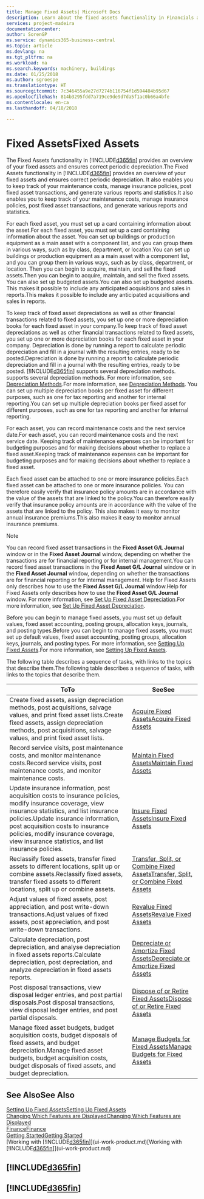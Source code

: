 ```yaml
---
title: Manage Fixed Assets| Microsoft Docs
description: Learn about the fixed assets functionality in Financials and get an overview of how to work with fixed assets.
services: project-madeira
documentationcenter: 
author: SorenGP
ms.service: dynamics365-business-central
ms.topic: article
ms.devlang: na
ms.tgt_pltfrm: na
ms.workload: na
ms.search.keywords: machinery, buildings
ms.date: 01/25/2018
ms.author: sgroespe
ms.translationtype: HT
ms.sourcegitcommit: 7c346455a9e27d7274b116754f1d594484b95d67
ms.openlocfilehash: 814b3295fdd7a719ce9de9d7da5f1ac0b66a4bfe
ms.contentlocale: en-ca
ms.lasthandoff: 04/18/2018

---
```

# <a name="fixed-assets"></a><span data-ttu-id="c1353-103">Fixed Assets</span><span class="sxs-lookup"><span data-stu-id="c1353-103">Fixed Assets</span></span>
<span data-ttu-id="c1353-104">The Fixed Assets functionality in [!INCLUDE[d365fin](includes/d365fin_md.md)] provides an overview of your fixed assets and ensures correct periodic depreciation.</span><span class="sxs-lookup"><span data-stu-id="c1353-104">The Fixed Assets functionality in [!INCLUDE[d365fin](includes/d365fin_md.md)] provides an overview of your fixed assets and ensures correct periodic depreciation.</span></span> <span data-ttu-id="c1353-105">It also enables you to keep track of your maintenance costs, manage insurance policies, post fixed asset transactions, and generate various reports and statistics.</span><span class="sxs-lookup"><span data-stu-id="c1353-105">It also enables you to keep track of your maintenance costs, manage insurance policies, post fixed asset transactions, and generate various reports and statistics.</span></span>

<span data-ttu-id="c1353-106">For each fixed asset, you must set up a card containing information about the asset.</span><span class="sxs-lookup"><span data-stu-id="c1353-106">For each fixed asset, you must set up a card containing information about the asset.</span></span> <span data-ttu-id="c1353-107">You can set up buildings or production equipment as a main asset with a component list, and you can group them in various ways, such as by class, department, or location.</span><span class="sxs-lookup"><span data-stu-id="c1353-107">You can set up buildings or production equipment as a main asset with a component list, and you can group them in various ways, such as by class, department, or location.</span></span> <span data-ttu-id="c1353-108">Then you can begin to acquire, maintain, and sell the fixed assets.</span><span class="sxs-lookup"><span data-stu-id="c1353-108">Then you can begin to acquire, maintain, and sell the fixed assets.</span></span> <span data-ttu-id="c1353-109">You can also set up budgeted assets.</span><span class="sxs-lookup"><span data-stu-id="c1353-109">You can also set up budgeted assets.</span></span> <span data-ttu-id="c1353-110">This makes it possible to include any anticipated acquisitions and sales in reports.</span><span class="sxs-lookup"><span data-stu-id="c1353-110">This makes it possible to include any anticipated acquisitions and sales in reports.</span></span>

<span data-ttu-id="c1353-111">To keep track of fixed asset depreciations as well as other financial transactions related to fixed assets, you set up one or more depreciation books for each fixed asset in your company.</span><span class="sxs-lookup"><span data-stu-id="c1353-111">To keep track of fixed asset depreciations as well as other financial transactions related to fixed assets, you set up one or more depreciation books for each fixed asset in your company.</span></span> <span data-ttu-id="c1353-112">Depreciation is done by running a report to calculate periodic depreciation and fill in a journal with the resulting entries, ready to be posted.</span><span class="sxs-lookup"><span data-stu-id="c1353-112">Depreciation is done by running a report to calculate periodic depreciation and fill in a journal with the resulting entries, ready to be posted.</span></span> [!INCLUDE[d365fin](includes/d365fin_md.md)]<span data-ttu-id="c1353-113"> supports several depreciation methods.</span><span class="sxs-lookup"><span data-stu-id="c1353-113"> supports several depreciation methods.</span></span> <span data-ttu-id="c1353-114">For more information, see [Depreciation Methods](fa-depreciation-methods.md).</span><span class="sxs-lookup"><span data-stu-id="c1353-114">For more information, see [Depreciation Methods](fa-depreciation-methods.md).</span></span> <span data-ttu-id="c1353-115">You can set up multiple depreciation books per fixed asset for different purposes, such as one for tax reporting and another for internal reporting.</span><span class="sxs-lookup"><span data-stu-id="c1353-115">You can set up multiple depreciation books per fixed asset for different purposes, such as one for tax reporting and another for internal reporting.</span></span>

<span data-ttu-id="c1353-116">For each asset, you can record maintenance costs and the next service date.</span><span class="sxs-lookup"><span data-stu-id="c1353-116">For each asset, you can record maintenance costs and the next service date.</span></span> <span data-ttu-id="c1353-117">Keeping track of maintenance expenses can be important for budgeting purposes and for making decisions about whether to replace a fixed asset.</span><span class="sxs-lookup"><span data-stu-id="c1353-117">Keeping track of maintenance expenses can be important for budgeting purposes and for making decisions about whether to replace a fixed asset.</span></span>

<span data-ttu-id="c1353-118">Each fixed asset can be attached to one or more insurance policies.</span><span class="sxs-lookup"><span data-stu-id="c1353-118">Each fixed asset can be attached to one or more insurance policies.</span></span> <span data-ttu-id="c1353-119">You can therefore easily verify that insurance policy amounts are in accordance with the value of the assets that are linked to the policy.</span><span class="sxs-lookup"><span data-stu-id="c1353-119">You can therefore easily verify that insurance policy amounts are in accordance with the value of the assets that are linked to the policy.</span></span> <span data-ttu-id="c1353-120">This also makes it easy to monitor annual insurance premiums.</span><span class="sxs-lookup"><span data-stu-id="c1353-120">This also makes it easy to monitor annual insurance premiums.</span></span>

> [!NOTE]  
>   <span data-ttu-id="c1353-121">You can record fixed asset transactions in the **Fixed Asset G/L Journal** window or in the **Fixed Asset Journal** window, depending on whether the transactions are for financial reporting or for internal management.</span><span class="sxs-lookup"><span data-stu-id="c1353-121">You can record fixed asset transactions in the **Fixed Asset G/L Journal** window or in the **Fixed Asset Journal** window, depending on whether the transactions are for financial reporting or for internal management.</span></span> <span data-ttu-id="c1353-122">Help for Fixed Assets only describes how to use the **Fixed Asset G/L Journal** window.</span><span class="sxs-lookup"><span data-stu-id="c1353-122">Help for Fixed Assets only describes how to use the **Fixed Asset G/L Journal** window.</span></span> <span data-ttu-id="c1353-123">For more information, see [Set Up Fixed Asset Depreciation](fa-how-setup-depreciation.md).</span><span class="sxs-lookup"><span data-stu-id="c1353-123">For more information, see [Set Up Fixed Asset Depreciation](fa-how-setup-depreciation.md).</span></span>

<span data-ttu-id="c1353-124">Before you can begin to manage fixed assets, you must set up default values, fixed asset accounting, posting groups, allocation keys, journals, and posting types.</span><span class="sxs-lookup"><span data-stu-id="c1353-124">Before you can begin to manage fixed assets, you must set up default values, fixed asset accounting, posting groups, allocation keys, journals, and posting types.</span></span> <span data-ttu-id="c1353-125">For more information, see [Setting Up Fixed Assets](fa-setup.md).</span><span class="sxs-lookup"><span data-stu-id="c1353-125">For more information, see [Setting Up Fixed Assets](fa-setup.md).</span></span>

<span data-ttu-id="c1353-126">The following table describes a sequence of tasks, with links to the topics that describe them.</span><span class="sxs-lookup"><span data-stu-id="c1353-126">The following table describes a sequence of tasks, with links to the topics that describe them.</span></span>

| <span data-ttu-id="c1353-127">To</span><span class="sxs-lookup"><span data-stu-id="c1353-127">To</span></span> | <span data-ttu-id="c1353-128">See</span><span class="sxs-lookup"><span data-stu-id="c1353-128">See</span></span> |
| --- | --- |
| <span data-ttu-id="c1353-129">Create fixed assets, assign depreciation methods, post acquisitions, salvage values, and print fixed asset lists.</span><span class="sxs-lookup"><span data-stu-id="c1353-129">Create fixed assets, assign depreciation methods, post acquisitions, salvage values, and print fixed asset lists.</span></span> |[<span data-ttu-id="c1353-130">Acquire Fixed Assets</span><span class="sxs-lookup"><span data-stu-id="c1353-130">Acquire Fixed Assets</span></span>](fa-how-acquire.md) |
| <span data-ttu-id="c1353-131">Record service visits, post maintenance costs, and monitor maintenance costs.</span><span class="sxs-lookup"><span data-stu-id="c1353-131">Record service visits, post maintenance costs, and monitor maintenance costs.</span></span> |[<span data-ttu-id="c1353-132">Maintain Fixed Assets</span><span class="sxs-lookup"><span data-stu-id="c1353-132">Maintain Fixed Assets</span></span>](fa-how-maintain.md) |
| <span data-ttu-id="c1353-133">Update insurance information, post acquisition costs to insurance policies, modify insurance coverage, view insurance statistics, and list insurance policies.</span><span class="sxs-lookup"><span data-stu-id="c1353-133">Update insurance information, post acquisition costs to insurance policies, modify insurance coverage, view insurance statistics, and list insurance policies.</span></span> |[<span data-ttu-id="c1353-134">Insure Fixed Assets</span><span class="sxs-lookup"><span data-stu-id="c1353-134">Insure Fixed Assets</span></span>](fa-how-insure.md) |
| <span data-ttu-id="c1353-135">Reclassify fixed assets, transfer fixed assets to different locations, split up or combine assets.</span><span class="sxs-lookup"><span data-stu-id="c1353-135">Reclassify fixed assets, transfer fixed assets to different locations, split up or combine assets.</span></span> |[<span data-ttu-id="c1353-136">Transfer, Split, or Combine Fixed Assets</span><span class="sxs-lookup"><span data-stu-id="c1353-136">Transfer, Split, or Combine Fixed Assets</span></span>](fa-how-trans-split-combine.md) |
| <span data-ttu-id="c1353-137">Adjust values of fixed assets, post appreciation, and post write-down transactions.</span><span class="sxs-lookup"><span data-stu-id="c1353-137">Adjust values of fixed assets, post appreciation, and post write-down transactions.</span></span> |[<span data-ttu-id="c1353-138">Revalue Fixed Assets</span><span class="sxs-lookup"><span data-stu-id="c1353-138">Revalue Fixed Assets</span></span>](fa-how-revalue.md) |
| <span data-ttu-id="c1353-139">Calculate depreciation, post depreciation, and analyse depreciation in fixed assets reports.</span><span class="sxs-lookup"><span data-stu-id="c1353-139">Calculate depreciation, post depreciation, and  analyze depreciation in fixed assets reports.</span></span> |[<span data-ttu-id="c1353-140">Depreciate or Amortize Fixed Assets</span><span class="sxs-lookup"><span data-stu-id="c1353-140">Depreciate or Amortize Fixed Assets</span></span>](fa-how-depreciate-amortize.md) |
| <span data-ttu-id="c1353-141">Post disposal transactions, view disposal ledger entries, and post partial disposals.</span><span class="sxs-lookup"><span data-stu-id="c1353-141">Post disposal transactions, view disposal ledger entries, and post partial disposals.</span></span> |[<span data-ttu-id="c1353-142">Dispose of or Retire Fixed Assets</span><span class="sxs-lookup"><span data-stu-id="c1353-142">Dispose of or Retire Fixed Assets</span></span>](fa-how-dispose-retire.md) |
| <span data-ttu-id="c1353-143">Manage fixed asset budgets, budget acquisition costs, budget disposals of fixed assets, and budget depreciation.</span><span class="sxs-lookup"><span data-stu-id="c1353-143">Manage fixed asset budgets, budget acquisition costs, budget disposals of fixed assets, and budget depreciation.</span></span> |[<span data-ttu-id="c1353-144">Manage Budgets for Fixed Assets</span><span class="sxs-lookup"><span data-stu-id="c1353-144">Manage Budgets for Fixed Assets</span></span>](fa-how-manage-budgets.md) |

## <a name="see-also"></a><span data-ttu-id="c1353-145">See Also</span><span class="sxs-lookup"><span data-stu-id="c1353-145">See Also</span></span>
[<span data-ttu-id="c1353-146">Setting Up Fixed Assets</span><span class="sxs-lookup"><span data-stu-id="c1353-146">Setting Up Fixed Assets</span></span>](fa-setup.md)  
[<span data-ttu-id="c1353-147">Changing Which Features are Displayed</span><span class="sxs-lookup"><span data-stu-id="c1353-147">Changing Which Features are Displayed</span></span>](ui-experiences.md)  
[<span data-ttu-id="c1353-148">Finance</span><span class="sxs-lookup"><span data-stu-id="c1353-148">Finance</span></span>](finance.md)  
[<span data-ttu-id="c1353-149">Getting Started</span><span class="sxs-lookup"><span data-stu-id="c1353-149">Getting Started</span></span>](product-get-started.md)  
<span data-ttu-id="c1353-150">[Working with [!INCLUDE[d365fin](includes/d365fin_md.md)]](ui-work-product.md)</span><span class="sxs-lookup"><span data-stu-id="c1353-150">[Working with [!INCLUDE[d365fin](includes/d365fin_md.md)]](ui-work-product.md)</span></span>

## [!INCLUDE[d365fin](includes/free_trial_md.md)]  
## [!INCLUDE[d365fin](includes/training_link_md.md)]

